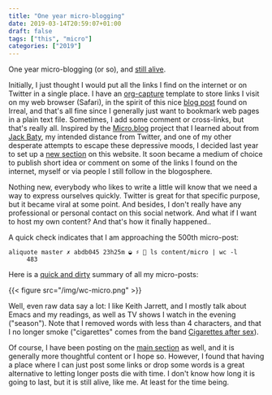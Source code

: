 ```yaml
---
title: "One year micro-blogging"
date: 2019-03-14T20:59:07+01:00
draft: false
tags: ["this", "micro"]
categories: ["2019"]
---
```


One year micro-blogging (or so), and [still alive](/micro).

Initially, I just thought I would put all the links I find on the internet or on Twitter in a single place. I have an [org-capture](https://orgmode.org/manual/Capture.html) template to store links I visit on my web browser (Safari), in the spirit of this nice [blog post](https://irreal.org/blog/?p=3726) found on Irreal, and that's all fine since I generally just want to bookmark web pages in a plain text file. Sometimes, I add some comment or cross-links, but that's really all. Inspired by the [Micro.blog](https://micro.blog) project that I learned about from [Jack Baty](https://www.baty.net), my intended distance from Twitter, and one of my other desperate attempts to escape these depressive moods, I decided last year to set up a [new section](http://aliquote.org/articles/changelog/) on this website. It soon became a medium of choice to publish short idea or comment on some of the links I found on the internet, myself or via people I still follow in the blogosphere.

Nothing new, everybody who likes to write a little will know that we need a way to express ourselves quickly. Twitter is great for that specific purpose, but it became viral at some point. And besides, I don't really have any professional or personal contact on this social network. And what if I want to host my own content? And that's how it finally happened..

A quick check indicates that I am approaching the 500th micro-post:

```
aliquote master ✗ abdb045 23h25m ◒ ♯  ls content/micro | wc -l
     483
```

Here is a [quick and dirty](/pub/one-year-micro-blogging.r) summary of all my micro-posts:

{{< figure src="/img/wc-micro.png" >}}

Well, even raw data say a lot: I like Keith Jarrett, and I mostly talk about Emacs and my readings, as well as TV shows I watch in the evening ("season"). Note that I removed words with less than 4 characters, and that I no longer smoke ("cigarettes" comes from the band [Cigarettes after sex](https://fr.wikipedia.org/wiki/Cigarettes_After_Sex)).

Of course, I have been posting on the [main section](/post) as well, and it is generally more thoughtful content or I hope so. However, I found that having a place where I can just post some links or drop some words is a great alternative to letting longer posts die with time. I don't know how long it is going to last, but it is still alive, like me. At least for the time being.
